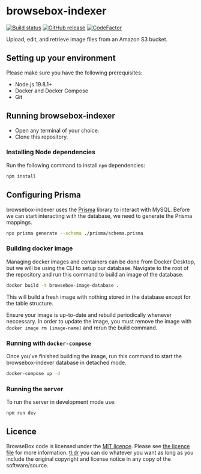 # browsebox-indexer

[![Build status](https://github.com/browsebox/browsebox-indexer/actions/workflows/ci.yml/badge.svg?branch=master&event=push)](https://github.com/browsebox/browsebox-indexer/actions/workflows/ci.yml)
[![GitHub release](https://img.shields.io/github/release/browsebox/browsebox-indexer.svg)](https://github.com/browsebox/browsebox-indexer/releases/latest)
[![CodeFactor](https://www.codefactor.io/repository/github/browsebox/browsebox-indexer/badge?s=583cd6c16d10140dcd4287f6577a6f98db531ea8)](https://www.codefactor.io/repository/github/browsebox/browsebox-indexer)

Upload, edit, and retrieve image files from an Amazon S3 bucket.

## Setting up your environment

Please make sure you have the following prerequisites:

- Node.js 19.8.1+
- Docker and Docker Compose
- Git

## Running browsebox-indexer

- Open any terminal of your choice.
- Clone this repository.

### Installing Node dependencies

Run the following command to install `npm` dependencies:

```bash
npm install
```

## Configuring Prisma

browsebox-indexer uses the [Prisma](https://www.prisma.io/) library to interact with MySQL. Before we can start interacting with the database, we need to generate the Prisma mappings.
```bash
npx prisma generate --schema ./prisma/schema.prisma
```

### Building docker image

Managing docker images and containers can be done from Docker Desktop, but we will be using the CLI to setup our database.
Navigate to the root of the repository and run this command to build an image of the database.

```bash
docker build -t browsebox-image-database .
```

This will build a fresh image with nothing stored in the database except for the table structure.

Ensure your image is up-to-date and rebuild periodically whenever neccessary. In order to update the image, you must remove the image with `docker image rm [image-name]` and rerun the build command.

### Running with `docker-compose`

Once you've finished building the image, run this command to start the browsebox-indexer database in detached mode.

```bash
docker-compose up -d
```

### Running the server
To run the server in development mode use:
```bash
npm run dev
```

## Licence

BrowseBox code is licensed under the [MIT licence](https://opensource.org/licenses/MIT). Please see [the licence file](LICENCE) for more information. [tl;dr](https://tldrlegal.com/license/mit-license) you can do whatever you want as long as you include the original copyright and license notice in any copy of the software/source.
